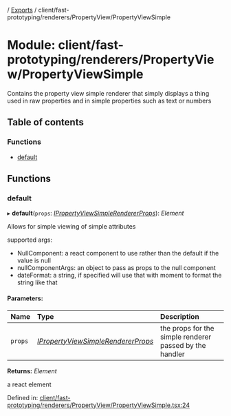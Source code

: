 [](../README.md) / [Exports](../modules.md) / client/fast-prototyping/renderers/PropertyView/PropertyViewSimple

# Module: client/fast-prototyping/renderers/PropertyView/PropertyViewSimple

Contains the property view simple renderer that simply displays a thing
used in raw properties and in simple properties such as text or numbers

## Table of contents

### Functions

- [default](client_fast_prototyping_renderers_propertyview_propertyviewsimple.md#default)

## Functions

### default

▸ **default**(`props`: [*IPropertyViewSimpleRendererProps*](../interfaces/client_internal_components_propertyview_propertyviewsimple.ipropertyviewsimplerendererprops.md)): *Element*

Allows for simple viewing of simple attributes

supported args:
- NullComponent: a react component to use rather than the default if the value is null
- nullComponentArgs: an object to pass as props to the null component
- dateFormat: a string, if specified will use that with moment to format the string like that

#### Parameters:

Name | Type | Description |
:------ | :------ | :------ |
`props` | [*IPropertyViewSimpleRendererProps*](../interfaces/client_internal_components_propertyview_propertyviewsimple.ipropertyviewsimplerendererprops.md) | the props for the simple renderer passed by the handler   |

**Returns:** *Element*

a react element

Defined in: [client/fast-prototyping/renderers/PropertyView/PropertyViewSimple.tsx:24](https://github.com/onzag/itemize/blob/5fcde7cf/client/fast-prototyping/renderers/PropertyView/PropertyViewSimple.tsx#L24)
